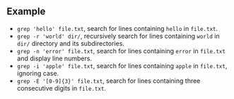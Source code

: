 ## Example

- `grep 'hello' file.txt`, search for lines containing `hello` in `file.txt`.
- `grep -r 'world' dir/`, recursively search for lines containing `world` in `dir/` directory and its subdirectories.
- `grep -n 'error' file.txt`, search for lines containing `error` in `file.txt` and display line numbers.
- `grep -i 'apple' file.txt`, search for lines containing `apple` in `file.txt`, ignoring case.
- `grep -E '[0-9]{3}' file.txt`, search for lines containing three consecutive digits in `file.txt`.
